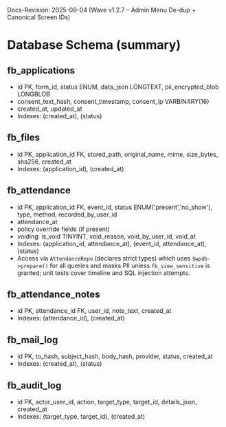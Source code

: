 Docs-Revision: 2025-09-04 (Wave v1.2.7 – Admin Menu De-dup + Canonical Screen IDs)
# Database Schema (summary)

## fb_applications
- id PK, form_id, status ENUM, data_json LONGTEXT, pii_encrypted_blob LONGBLOB
- consent_text_hash, consent_timestamp, consent_ip VARBINARY(16)
- created_at, updated_at
- Indexes: (created_at), (status)

## fb_files
- id PK, application_id FK, stored_path, original_name, mime, size_bytes, sha256, created_at
- Indexes: (application_id), (created_at)

## fb_attendance
- id PK, application_id FK, event_id, status ENUM('present','no_show'), type, method, recorded_by_user_id
- attendance_at
- policy override fields (if present)
- voiding: is_void TINYINT, void_reason, void_by_user_id, void_at
- Indexes: (application_id, attendance_at), (event_id, attendance_at), (status)
- Access via `AttendanceRepo` (declares strict types) which uses `$wpdb->prepare()` for all queries and masks PII unless `fb_view_sensitive` is granted; unit tests cover timeline and SQL injection attempts.

## fb_attendance_notes
- id PK, attendance_id FK, user_id, note_text, created_at
- Indexes: (attendance_id), (created_at)

## fb_mail_log
- id PK, to_hash, subject_hash, body_hash, provider, status, created_at
- Indexes: (created_at), (status)

## fb_audit_log
- id PK, actor_user_id, action, target_type, target_id, details_json, created_at
- Indexes: (target_type, target_id), (created_at)
